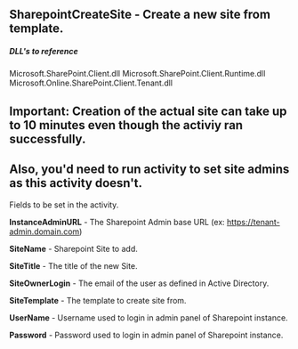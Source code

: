 ## SharepointCreateSite - Create a new site from template.

##### DLL's to reference
Microsoft.SharePoint.Client.dll
Microsoft.SharePoint.Client.Runtime.dll
Microsoft.Online.SharePoint.Client.Tenant.dll

## Important: Creation of the actual site can take up to 10 minutes even though the activiy ran successfully.
## Also, you'd need to run activity to set site admins as this activity doesn't.

Fields to be set in the activity.

**InstanceAdminURL** 	- The Sharepoint Admin base URL (ex: https://tenant-admin.domain.com)

**SiteName**			- Sharepoint Site to add.

**SiteTitle**			- The title of the new Site.

**SiteOwnerLogin**		- The email of the user as defined in Active Directory.

**SiteTemplate**		- The template to create site from.

**UserName**			- Username used to login in admin panel of Sharepoint instance.

**Password**			- Password used to login in admin panel of Sharepoint instance.
